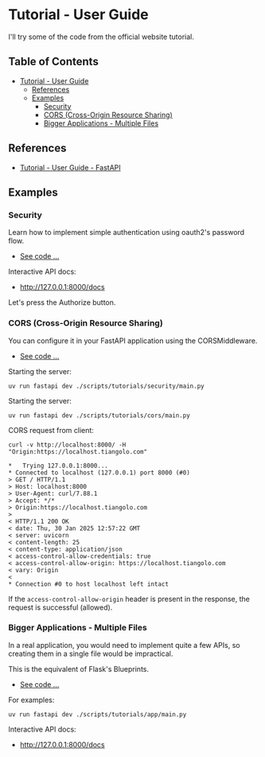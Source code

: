 # Tutorial - User Guide

I'll try some of the code from the official website tutorial.

## Table of Contents <!-- omit in toc -->

- [Tutorial - User Guide](#tutorial---user-guide)
  - [References](#references)
  - [Examples](#examples)
    - [Security](#security)
    - [CORS (Cross-Origin Resource Sharing)](#cors-cross-origin-resource-sharing)
    - [Bigger Applications - Multiple Files](#bigger-applications---multiple-files)

## References

- [Tutorial - User Guide - FastAPI](https://fastapi.tiangolo.com/tutorial/)

## Examples

### Security

Learn how to implement simple authentication using oauth2's password flow.

- [See code ...](./security/)

Interactive API docs:

- <http://127.0.0.1:8000/docs>

Let's press the Authorize button.

### CORS (Cross-Origin Resource Sharing)

You can configure it in your FastAPI application using the CORSMiddleware.

- [See code ...](./cors/)

Starting the server:

```shell
uv run fastapi dev ./scripts/tutorials/security/main.py
```

Starting the server:

```shell
uv run fastapi dev ./scripts/tutorials/cors/main.py
```

CORS request from client:

```shell
curl -v http://localhost:8000/ -H "Origin:https://localhost.tiangolo.com"
```

```console
*   Trying 127.0.0.1:8000...
* Connected to localhost (127.0.0.1) port 8000 (#0)
> GET / HTTP/1.1
> Host: localhost:8000
> User-Agent: curl/7.88.1
> Accept: */*
> Origin:https://localhost.tiangolo.com
> 
< HTTP/1.1 200 OK
< date: Thu, 30 Jan 2025 12:57:22 GMT
< server: uvicorn
< content-length: 25
< content-type: application/json
< access-control-allow-credentials: true
< access-control-allow-origin: https://localhost.tiangolo.com
< vary: Origin
< 
* Connection #0 to host localhost left intact
```

If the `access-control-allow-origin` header is present in the response, the request is successful (allowed).

### Bigger Applications - Multiple Files

In a real application, you would need to implement quite a few APIs, so creating them in a single file would be impractical.

This is the equivalent of Flask's Blueprints.

- [See code ...](./app/)

For examples:

```shell
uv run fastapi dev ./scripts/tutorials/app/main.py
```

Interactive API docs:

- <http://127.0.0.1:8000/docs>
